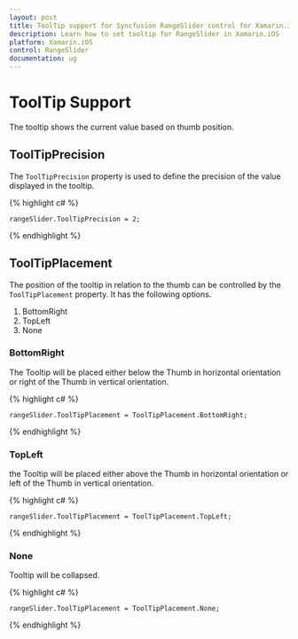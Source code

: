 ```yaml
---
layout: post
title: ToolTip support for Syncfusion RangeSlider control for Xamarin.iOS
description: Learn how to set tooltip for RangeSlider in Xamarin.iOS
platform: Xamarin.iOS
control: RangeSlider
documentation: ug
---
```


# ToolTip Support

The tooltip shows the current value based on thumb position.

## ToolTipPrecision

The `ToolTipPrecision` property is used to define the precision of the value displayed in the tooltip.

{% highlight c# %}

	rangeSlider.ToolTipPrecision = 2;
	
{% endhighlight %}

## ToolTipPlacement

The position of the tooltip in relation to the thumb can be controlled by the `ToolTipPlacement` property. It has the following options.

1. BottomRight
2. TopLeft
3. None

### BottomRight

The Tooltip will be placed either below the Thumb in horizontal orientation or right of the Thumb in vertical orientation.

{% highlight c# %}

	rangeSlider.ToolTipPlacement = ToolTipPlacement.BottomRight;
	
{% endhighlight %}

### TopLeft

the Tooltip will be placed either above the Thumb in horizontal orientation or left of the Thumb in vertical orientation.

{% highlight c# %}

	rangeSlider.ToolTipPlacement = ToolTipPlacement.TopLeft;
	
{% endhighlight %}

### None

Tooltip will be collapsed.

{% highlight c# %}

	rangeSlider.ToolTipPlacement = ToolTipPlacement.None;
	
{% endhighlight %}



